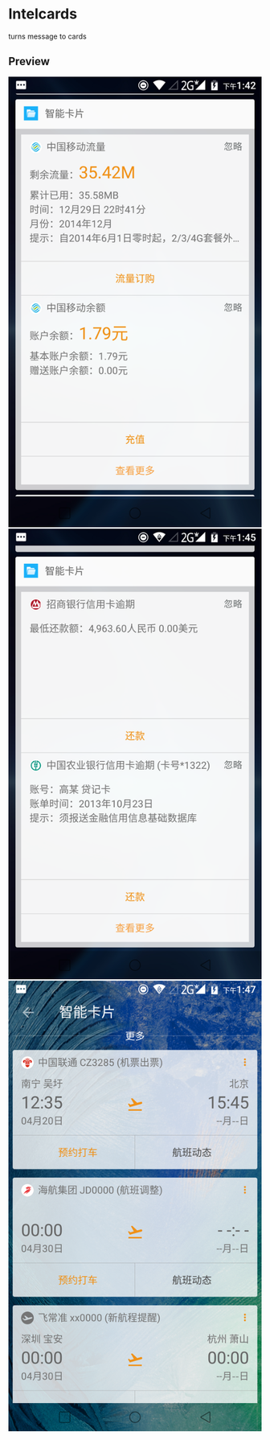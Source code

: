 # Intelcards
turns message to cards
## Preview
![intelcards1](https://github.com/sherry5707/Intelcards/raw/master/intelcards1.png "智能卡片1")
![intelcards2](https://github.com/sherry5707/Intelcards/raw/master/intelcards2.png "智能卡片2")
![intelcards3](https://github.com/sherry5707/Intelcards/raw/master/intelcards3.png "智能卡片3")
